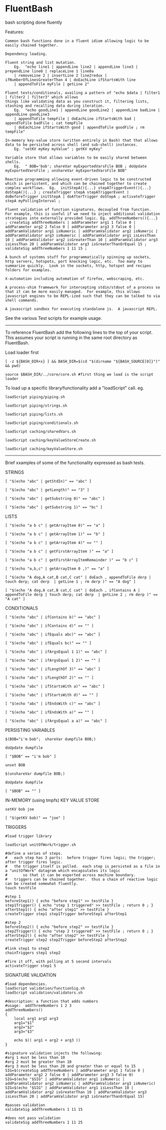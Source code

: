 # FluentBash
bash scripting done fluently

Features:

	Common bash functions done in a fluent idiom allowing logic to be easily chained together.  
	
	Dependency loading.  
	
	Fluent string and list mutation.  
		Eg.  "echo line1 | appendLine line2 | appendLine line3 | prependLine line0 | replaceLine 1 line0a
		| removeLine 2 | insertLine 2 line2redux | ifNumberOfLinesGreaterThan 4 | doEachLine ifStartsWith line 
		| appendToFile myFile | getLine 2" 

	Fluent tests/conditionals, availing a pattern of "echo $data | filter1 | filter2 | filter3" which allows 
	things like validating data as you construct it, filtering lists, stashing and recalling data during iteration.  
		Eg.  "echo goodLine1 | appendLine goodLine2 | appendLine badLine | appendLine goodLine3 
		| appendToFile tempFile | doEachLine ifStartsWith bad | appendToFile badFile ; cat tempFile 
		| doEachLine ifStartsWith good | appendToFile goodFile ; rm tempFile" 
	
	In-memory key-value store (written entirely in Bash) that that allows data to be persisted across shell (and sub-shell) instances.  
		Eg. "setKV myKey myValue" ; getKV myKey"  

	Variable store that allows variables to be easily shared between shells.   
		Eg.  " BOB='bob'; shareVar myExportedVarsFile BOB ; doUpdate myExportedVarsFile ; unshareVar myExportedVarsFile BOB"
		
	Reactive programming allowing event-driven logic to be constructed which is persistent, and which can be chained together to create complex workflows.  Eg.  initStepA(){...} stepATriggerEvent(){...} doStepA(){...} ; createTrigger stepA stepATriggerEvent | doBeforeTrigger initStepA | doAfterTrigger doStepA ; activateTrigger stepA myPollingInterval ;
	
	Fluent validation of function signatures, decoupled from function.  For example, this is useful if we need to inject additional validation strategies into externally provided logic. Eg. addThreeNumbers(){...} ; createSig addThreeNumbers | addParameter arg1 1 false 0 | addParameter arg2 2 false 0 | addParameter arg3 3 false 0 | addParamValidator arg1 isNumeric | addParamValidator arg2 isNumeric | addParamValidator arg3 isNumeric | addParamValidator arg1 isLessThan 10 | addParamValidator arg2 isGreaterThan 10 | addParamValidator arg3 isLessThan 20 | addParamValidator arg3 isGreaterThanOrEqual 15 ; validateSig addThreeNumbers 1 11 15 ;
	
	A bunch of systems stuff for programmatically spinning up sockets, http servers, hotspots, port knocking logic, etc.  Too many to summarize quickly.  Look in the sockets, http, hotspot and recipes folders for examples.
	
	X-automation including automation of firefox, webscraping, etc.
	
	A process-shim framework for intercepting stdin/stdout of a process so that it can be more easily managed.  For example, this allows javascript engines to be REPL-ized such that they can be talked to via shell commands.
	
	A javascript sandbox for executing standalone js.  A javascript REPL.

See the various Test scripts for example usage.

-------------

To reference FluentBash add the following lines to the top of your script.  This assumes your script is running in the same root directory as FluentBash.

Load loader first

	[ -z ${BASH_DIR+x} ] && BASH_DIR=$(cd "$(dirname "${BASH_SOURCE[0]}")" && pwd)

	source $BASH_DIR/../core/core.sh #first thing we load is the script loader

To load up a specific library/functionality add a "loadScript" call.  eg. 
	
	loadScript piping/piping.sh
	
	loadScript piping/strings.sh
	
	loadScript piping/lists.sh
	
	loadScript piping/conditionals.sh
	
	loadScript caching/sharedVars.sh
	
	loadScript caching/keyValueStoreCreate.sh
	
	loadScript caching/keyValueStore.sh

-------------
Brief xxamples of some of the functionality expressed as bash tests.


STRINGS  

	[ "$(echo "abc" | getStdIn)" == "abc" ]

	[ "$(echo "abc" | getLength)" == "3" ]

	[ "$(echo "abc" | getSubstring 0)" == "abc" ]

	[ "$(echo "abc" | getSubstring 1)" == "bc" ]

LISTS

	[ "$(echo "a b c" | getArrayItem 0)" == "a" ]
	
	[ "$(echo "a b c" | getArrayItem 1)" == "b" ]

	[ "$(echo "a b c" | getArrayItem 4)" == "" ]

	[ "$(echo "a b c" | getFirstArrayItem )" == "a" ]

	[ "$(echo "a b c" | getFirstArrayItemRemainder )" == "b c" ]

	[ "$(echo "a,b,c" | getArrayItem 0 ,)" == "a" ]

	[ "$(echo "A dog,A cat,B cat,C cat" | doEach , appendToFile derp | touch derp; cat derp  | getLine 1 ; rm derp )" == "A dog" ]

	[ "$(echo "A dog,A cat,B cat,C cat" | doEach , ifContains A | appendToFile derp | touch derp; cat derp  | getLine 2 ; rm derp )" == "A cat" ]

CONDITIONALS

	[ "$(echo "abc" | ifContains b)" == "abc" ]

	[ "$(echo "abc" | ifContains d)" == "" ]

	[ "$(echo "abc" | ifEquals abc)" == "abc" ]

	[ "$(echo "abc" | ifEquals bc)" == "" ]

	[ "$(echo "abc" | ifArgsEqual 1 1)" == "abc" ]

	[ "$(echo "abc" | ifArgsEqual 1 2)" == "" ]

	[ "$(echo "abc" | ifLengthOf 3)" == "abc" ]

	[ "$(echo "abc" | ifLengthOf 2)" == "" ]

	[ "$(echo "abc" | ifStartsWith a)" == "abc" ]

	[ "$(echo "abc" | ifStartsWith d)" == "" ]
	
	[ "$(echo "abc" | ifEndsWith c)" == "abc" ]

	[ "$(echo "abc" | ifEndsWith a)" == "" ]

	[ "$(echo "abc" | ifArgsEqual a a)" == "abc" ]

PERSISTING VARIABLES
	
	$(BOB="i'm bob";  shareVar dumpfile BOB;)

	doUpdate dumpfile		

	[ "$BOB" == "i'm bob" ]

	unset BOB	

	$(unshareVar dumpfile BOB;)

	doUpdate dumpfile		

	[ "$BOB" == "" ]



IN-MEMORY (using tmpfs) KEY VALUE STORE

	setKV bob joe

	[ "$(getKV bob)" == "joe" ]


TRIGGERS

	#load trigger library 

	loadScript unitOfWork/trigger.sh
	
	#define a series of steps.  
	#	each step has 3 parts:  before trigger fires logic; the trigger; after trigger fires logic.  
	#	the trigger itself is polled.  each step is persisted as a file in a "unitOfWork" datagram which encapsulates its logic
	#		so that it can be exported across machine boundary.
	#	triggers can be chained together.  thus a chain of reactive logic can be created somewhat fluently.
	touch testFile

	#step 1
	beforeStep1() { echo "before step1" >> testFile }
	step1Trigger() { echo "step 1 triggered" >> testFile ; return 0 ; }
	afterStep1() { echo "after step1" >> testFile }
	createTrigger step1 step1Trigger beforeStep1 afterStep1

	#step 2
	beforeStep2() { echo "before step2" >> testFile }
	step2Trigger() { echo "step 2 triggered" >> testFile ; return 0 ; }
	afterStep2() { echo "after step2" >> testFile }
	createTrigger step2 step2Trigger beforeStep2 afterStep2

	#link step1 to step2
	chainTriggers step1 step2

	#fire it off, with polling at 5 second intervals
	activateTrigger step1 5

SIGNATURE VALIDATION

	#load dependencies.  
	loadScript validation/functionSig.sh
	loadScript validation/validators.sh

	#description: a function that adds numbers 
	#usage:  addThreeNumbers 1 2 3 
	addThreeNumbers()
	{
		local arg1 arg2 arg3
		arg1="$1"
		arg2="$2"
		arg3="$3"
	
		echo $(( arg1 + arg2 + arg3 ))	
	}

	#signature validation injects the following:
	#arg 1 must be less than 10
	#arg 2 must be greater than 10
	#arg 3 must be less than 20 and greater than or equal to 15
	SIG=$(createSig addThreeNumbers | addParameter arg1 1 false 0 | addParameter arg2 2 false 0 | addParameter arg3 3 false 0)
	SIG=$(echo "$SIG" | addParamValidator arg1 isNumeric | addParamValidator arg2 isNumeric | addParamValidator arg3 isNumeric)
	SIG=$(echo "$SIG" | addParamValidator arg1 isLessThan 10 | addParamValidator arg2 isGreaterThan 10 | addParamValidator arg3 isLessThan 20 | addParamValidator arg3 isGreaterThanOrEqual 15)

	#passes validation
	validateSig addThreeNumbers 1 11 15

	#does not pass validation
	validateSig addThreeNumbers 1 11 25
